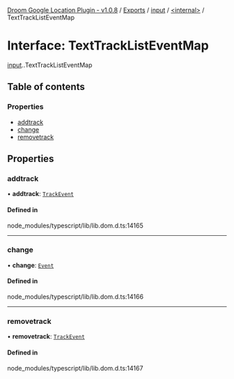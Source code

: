 [Droom Google Location Plugin - v1.0.8](../README.md) / [Exports](../modules.md) / [input](../modules/input.md) / [<internal\>](../modules/input._internal_.md) / TextTrackListEventMap

# Interface: TextTrackListEventMap

[input](../modules/input.md).[<internal>](../modules/input._internal_.md).TextTrackListEventMap

## Table of contents

### Properties

- [addtrack](input._internal_.TextTrackListEventMap.md#addtrack)
- [change](input._internal_.TextTrackListEventMap.md#change)
- [removetrack](input._internal_.TextTrackListEventMap.md#removetrack)

## Properties

### addtrack

• **addtrack**: [`TrackEvent`](../modules/input._internal_.md#trackevent)

#### Defined in

node_modules/typescript/lib/lib.dom.d.ts:14165

___

### change

• **change**: [`Event`](../modules/input._internal_.md#event)

#### Defined in

node_modules/typescript/lib/lib.dom.d.ts:14166

___

### removetrack

• **removetrack**: [`TrackEvent`](../modules/input._internal_.md#trackevent)

#### Defined in

node_modules/typescript/lib/lib.dom.d.ts:14167

